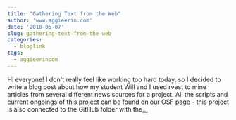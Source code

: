 ```yaml
---
title: "Gathering Text from the Web"
author: 'www.aggieerin.com'
date: '2018-05-07'
slug: gathering-text-from-the-web
categories:
  - bloglink
tags:
  - aggieerincom
---
```


Hi everyone! I don't really feel like working too hard today, so I decided to write a blog post about how my student Will and I used rvest to mine articles from several different news sources for a project. All the scripts and current ongoings of this project can be found on our OSF page - this project is also connected to the GitHub folder with the[... <i class="fas fa-external-link-alt"></i>](https://doomlab.github.io/post/gathering-text-from-the-web/)

